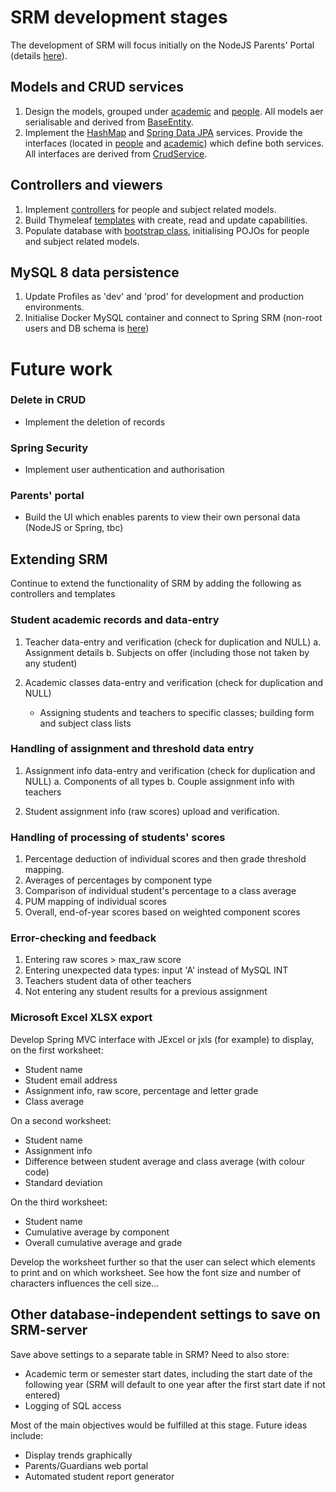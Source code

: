 # SRM development stages #

The development of SRM will focus initially on the NodeJS Parents' Portal (details [here](https://github.com/jfspps/SRM_Node)).

## Models and CRUD services ##
1. Design the models, grouped under [academic](./srm_spring_data/src/main/java/com/srm/model/academic/) and [people](./srm_spring_data/src/main/java/com/srm/model/people/). All models aer serialisable and derived from [BaseEntity](./com/srm/model/BaseEntity.java).
2. Implement the [HashMap](./srm_spring_data/src/main/java/com/srm/services/map/) and [Spring Data JPA](./srm_spring_data/src/main/java/com/srm/services/springDataJPA/) services. Provide the interfaces (located in [people](./srm_spring_data/src/main/java/com/srm/services/peopleServices/) and [academic](./srm_spring_data/src/main/java/com/srm/services/academicServices/)) which define both services. All interfaces are derived from [CrudService](./com/srm/services/CrudService.java).

## Controllers and viewers ##
1. Implement [controllers](./srm_spring_web/src/main/java/com/srm/controllers/) for people and subject related models.
2. Build Thymeleaf [templates](./srm_spring_web/src/main/resources/templates/) with create, read and update capabilities.
3. Populate database with [bootstrap class](./srm_spring_web/src/main/java/com/srm/bootstrap/), initialising POJOs for people and subject related models.

## MySQL 8 data persistence ##
1. Update Profiles as 'dev' and 'prod' for development and production environments.
2. Initialise Docker MySQL container and connect to Spring SRM (non-root users and DB schema is [here](./srm_spring_data/src/main/scripts/))

# Future work #

### Delete in CRUD ###

+ Implement the deletion of records

### Spring Security ###
+ Implement user authentication and authorisation

### Parents' portal ###
+ Build the UI which enables parents to view their own personal data (NodeJS or Spring, tbc)

## Extending SRM ##

Continue to extend the functionality of SRM by adding the following as controllers and templates

### Student academic records and data-entry ###

1. Teacher data-entry and verification (check for duplication and NULL)
   a. Assignment details
   b. Subjects on offer (including those not taken by any student)

2. Academic classes data-entry and verification (check for duplication and NULL)
   - Assigning students and teachers to specific classes; building form and subject class lists

### Handling of assignment and threshold data entry ###
	
1. Assignment info data-entry and verification (check for duplication and NULL)
   a. Components of all types
   b. Couple assignment info with teachers
	
2. Student assignment info (raw scores) upload and verification.

### Handling of processing of students' scores ###

1. Percentage deduction of individual scores and then grade threshold mapping.
2. Averages of percentages by component type
3. Comparison of individual student's percentage to a class average
4. PUM mapping of individual scores
5. Overall, end-of-year scores based on weighted component scores
	
### Error-checking and feedback ###

1. Entering raw scores > max_raw score
2. Entering unexpected data types: input 'A' instead of MySQL INT
3. Teachers student data of other teachers
4. Not entering any student results for a previous assignment

### Microsoft Excel XLSX export ####

Develop Spring MVC interface with JExcel or jxls (for example) to display, on the first worksheet:

+ Student name
+ Student email address
+ Assignment info, raw score, percentage and letter grade
+ Class average

On a second worksheet:

+ Student name
+ Assignment info
+ Difference between student average and class average (with colour code)
+ Standard deviation

On the third worksheet:

+ Student name
+ Cumulative average by component
+ Overall cumulative average and grade

Develop the worksheet further so that the user can select which elements to print and on which worksheet. See how the font size and number of characters influences the cell size...

## Other database-independent settings to save on SRM-server ##

Save above settings to a separate table in SRM? Need to also store:

+ Academic term or semester start dates, including the start date of the following year (SRM will default to one year after the first start date if not entered)
+ Logging of SQL access

Most of the main objectives would be fulfilled at this stage. Future ideas include:

+ Display trends graphically
+ Parents/Guardians web portal
+ Automated student report generator
